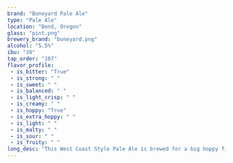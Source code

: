 ```yaml
---
brand: "Boneyard Pale Ale"
type: "Pale Ale"
location: "Bend, Oregon"
glass: "pint.png"
brewery_brand: "boneyard.png"
alcohol: "5.5%"
ibu: "38"
tap_order: "107"
flavor_profile:
 - is_bitter: "True"
 - is_strong: " "
 - is_sweet: " "
 - is_balanced: " "
 - is_light_crisp: " "
 - is_creamy: " "
 - is_hoppy: "True"
 - is_extra_hoppy: " "
 - is_light: " "
 - is_malty: " "
 - is_sour: " "
 - is_fruity: " "
long_desc: "This West Coast Style Pale Ale is brewed for a big hoppy finish. Golden to copper in color. The malts used to create this beer balance nicely with the Citra hops that are used. The floral aroma should jump out of the glass thanks to the copious quantities of hops used in the dry hop process."
---
```


